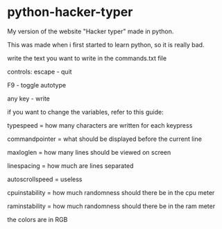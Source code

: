 # python-hacker-typer
My version of the website "Hacker typer" made in python.

This was made when i first started to learn python, so it is really bad.

write the text you want to write in the commands.txt file

controls:
escape - quit

F9 - toggle autotype

any key - write



if you want to change the variables, refer to this guide:

typespeed = how many characters are written for each keypress

commandpointer = what should be displayed before the current line

maxloglen = how many lines should be viewed on screen

linespacing = how much are lines separated

autoscrollspeed = useless

cpuinstability = how much randomness should there be in the cpu meter

raminstability = how much randomness should there be in the ram meter



the colors are in RGB
